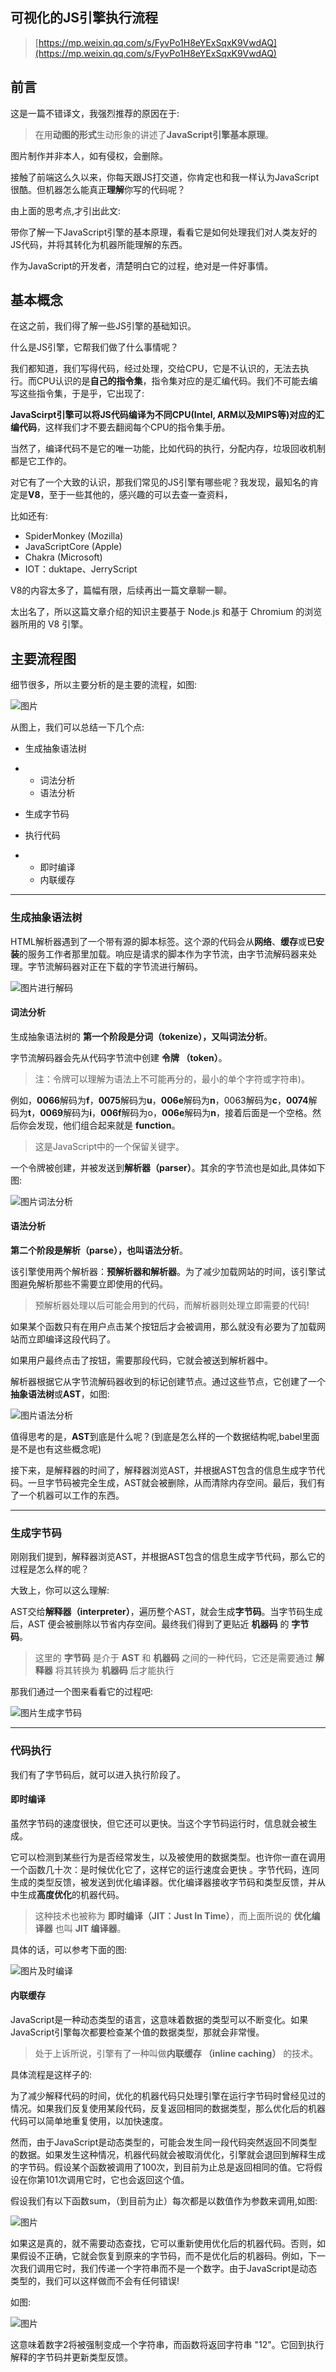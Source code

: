 ## 可视化的JS引擎执行流程

> [https://mp.weixin.qq.com/s/FyvPo1H8eYExSqxK9VwdAQ](https://mp.weixin.qq.com/s/FyvPo1H8eYExSqxK9VwdAQ)

## 前言

这是一篇不错译文，我强烈推荐的原因在于:

> 在用**动图的形式**生动形象的讲述了**JavaScript引擎基本原理**。

图片制作并非本人，如有侵权，会删除。

接触了前端这么久以来，你每天跟JS打交道，你肯定也和我一样认为JavaScript很酷。但机器怎么能真正**理解**你写的代码呢？

由上面的思考点,才引出此文:

带你了解一下JavaScript引擎的基本原理，看看它是如何处理我们对人类友好的JS代码，并将其转化为机器所能理解的东西。

作为JavaScript的开发者，清楚明白它的过程，绝对是一件好事情。

## 基本概念

在这之前，我们得了解一些JS引擎的基础知识。

什么是JS引擎，它帮我们做了什么事情呢？

我们都知道，我们写得代码，经过处理，交给CPU，它是不认识的，无法去执行。而CPU认识的是**自己的指令集**，指令集对应的是汇编代码。我们不可能去编写这些指令集，于是乎，它出现了:

**JavaScirpt引擎可以将JS代码编译为不同CPU(Intel, ARM以及MIPS等)对应的汇编代码**，这样我们才不要去翻阅每个CPU的指令集手册。

当然了，编译代码不是它的唯一功能，比如代码的执行，分配内存，垃圾回收机制都是它工作的。

对它有了一个大致的认识，那我们常见的JS引擎有哪些呢？我发现，最知名的肯定是**V8**，至于一些其他的，感兴趣的可以去查一查资料，

比如还有:

- SpiderMonkey (Mozilla)
- JavaScriptCore (Apple)
- Chakra (Microsoft)
- IOT：duktape、JerryScript

V8的内容太多了，篇幅有限，后续再出一篇文章聊一聊。

太出名了，所以这篇文章介绍的知识主要基于 Node.js 和基于 Chromium 的浏览器所用的 V8 引擎。

## 主要流程图

细节很多，所以主要分析的是主要的流程，如图:

![图片](https://mmbiz.qpic.cn/sz_mmbiz_png/Voibl9R35rqqPm7VaOo2S7fnJOicMcLLyMSjFKQ66icuEq5AnKADnxibb7aEu7JiaWKzqfZpAqRxehGlfQasVtJBrhA/640?wx_fmt=png&tp=webp&wxfrom=5&wx_lazy=1&wx_co=1)

从图上，我们可以总结一下几个点:

- 生成抽象语法树

- - 词法分析
  - 语法分析

- 生成字节码

- 执行代码

- - 即时编译
  - 内联缓存

------

### 生成抽象语法树

HTML解析器遇到了一个带有源的脚本标签。这个源的代码会从**网络**、**缓存**或**已安装**的服务工作者那里加载。响应是请求的脚本作为字节流，由字节流解码器来处理。字节流解码器对正在下载的字节流进行解码。

![图片](https://mmbiz.qpic.cn/sz_mmbiz_gif/Voibl9R35rqqPm7VaOo2S7fnJOicMcLLyMNOAKaQsAtgHxNeWuHyXSrTVcYIaPbCzqR39PTOia8P00StaybaaOMOQ/640?wx_fmt=gif&tp=webp&wxfrom=5&wx_lazy=1&wx_co=1)进行解码

#### 词法分析

生成抽象语法树的 **第一个阶段是分词（tokenize），又叫词法分析**。

字节流解码器会先从代码字节流中创建 **令牌 （token）**。

> 注：令牌可以理解为语法上不可能再分的，最小的单个字符或字符串)。

例如，**0066**解码为**f**，**0075**解码为**u**，**006e**解码为**n**，0063解码为**c**，**0074**解码为**t**，**0069**解码为**i**，**006f**解码为o，**006e**解码为**n**，接着后面是一个空格。然后你会发现，他们组合起来就是 **function**。

> 这是JavaScript中的一个保留关键字。

一个令牌被创建，并被发送到**解析器（parser）**。其余的字节流也是如此,具体如下图:

![图片](https://mmbiz.qpic.cn/sz_mmbiz_gif/Voibl9R35rqqPm7VaOo2S7fnJOicMcLLyMSCicaAueje0WmuwtwNhvM8ZA3lreU4GXj5gAiauUOZsyibT0drDARdAvg/640?wx_fmt=gif&tp=webp&wxfrom=5&wx_lazy=1&wx_co=1)词法分析

#### 语法分析

**第二个阶段是解析（parse），也叫语法分析**。

该引擎使用两个解析器：**预解析器和解析器**。为了减少加载网站的时间，该引擎试图避免解析那些不需要立即使用的代码。

> 预解析器处理以后可能会用到的代码，而解析器则处理立即需要的代码!

如果某个函数只有在用户点击某个按钮后才会被调用，那么就没有必要为了加载网站而立即编译这段代码了。

如果用户最终点击了按钮，需要那段代码，它就会被送到解析器中。

解析器根据它从字节流解码器收到的标记创建节点。通过这些节点，它创建了一个**抽象语法树**或**AST**，如图:

![图片](https://mmbiz.qpic.cn/sz_mmbiz_gif/Voibl9R35rqqPm7VaOo2S7fnJOicMcLLyMMRgnSsw9YicsU5Mia1deVicTE3SIXd869NRJ2jJ655K4bTPJptNsYBn7Q/640?wx_fmt=gif&tp=webp&wxfrom=5&wx_lazy=1&wx_co=1)语法分析

值得思考的是，**AST**到底是什么呢？(到底是怎么样的一个数据结构呢,babel里面是不是也有这些概念呢)

接下来，是解释器的时间了，解释器浏览AST，并根据AST包含的信息生成字节代码。一旦字节码被完全生成，AST就会被删除，从而清除内存空间。最后，我们有了一个机器可以工作的东西。

------

### 生成字节码

刚刚我们提到，解释器浏览AST，并根据AST包含的信息生成字节代码，那么它的过程是怎么样的呢？

大致上，你可以这么理解:

AST交给**解释器（interpreter）**，遍历整个AST，就会生成**字节码**。当字节码生成后，AST 便会被删除以节省内存空间。最终我们得到了更贴近 **机器码** 的 **字节码**。

> 这里的 **字节码** 是介于 **AST** 和 **机器码** 之间的一种代码，它还是需要通过 **解释器** 将其转换为 **机器码** 后才能执行

那我们通过一个图来看看它的过程吧:

![图片](https://mmbiz.qpic.cn/sz_mmbiz_gif/Voibl9R35rqqPm7VaOo2S7fnJOicMcLLyMFNyQV5DgDaXxkqCy1MFeKeGJw6MsXWSUlDyJvdlKpYOSGnC898762A/640?wx_fmt=gif&tp=webp&wxfrom=5&wx_lazy=1&wx_co=1)生成字节码

------

### 代码执行

我们有了字节码后，就可以进入执行阶段了。

#### 即时编译

虽然字节码的速度很快，但它还可以更快。当这个字节码运行时，信息就会被生成。

它可以检测到某些行为是否经常发生，以及被使用的数据类型。也许你一直在调用一个函数几十次：是时候优化它了，这样它的运行速度会更快 。字节代码，连同生成的类型反馈，被发送到优化编译器。优化编译器接收字节码和类型反馈，并从中生成**高度优化**的机器代码。

> 这种技术也被称为 **即时编译（JIT：Just In Time）**，而上面所说的 **优化编译器** 也叫 **JIT 编译器**。

具体的话，可以参考下面的图:

![图片](https://mmbiz.qpic.cn/sz_mmbiz_gif/Voibl9R35rqqPm7VaOo2S7fnJOicMcLLyMp2eSCQNdIsLpFETGP5x5GmYvGtWpiahF13mce1lU13NEibWytVpA0xeQ/640?wx_fmt=gif&tp=webp&wxfrom=5&wx_lazy=1&wx_co=1)及时编译

#### 内联缓存

JavaScript是一种动态类型的语言，这意味着数据的类型可以不断变化。如果JavaScript引擎每次都要检查某个值的数据类型，那就会非常慢。

> 处于上诉所说，引擎有了一种叫做**内联缓存 （inline caching）** 的技术。

具体流程是这样子的:

为了减少解释代码的时间，优化的机器代码只处理引擎在运行字节码时曾经见过的情况。如果我们反复使用某段代码，反复返回相同的数据类型，那么优化后的机器代码可以简单地重复使用，以加快速度。

然而，由于JavaScript是动态类型的，可能会发生同一段代码突然返回不同类型的数据。如果发生这种情况，机器代码就会被取消优化，引擎就会退回到解释生成的字节码。假设某个函数被调用了100次，到目前为止总是返回相同的值。它将假设在你第101次调用它时，它也会返回这个值。

假设我们有以下函数sum，（到目前为止）每次都是以数值作为参数来调用,如图:

![图片](https://mmbiz.qpic.cn/sz_mmbiz_png/Voibl9R35rqqPm7VaOo2S7fnJOicMcLLyMy3eicACt9cbcHV6bVeoNBVyqssGEYsz6BWCStOjhlcAq8kJq7icaW7VA/640?wx_fmt=png&tp=webp&wxfrom=5&wx_lazy=1&wx_co=1)

如果这是真的，就不需要动态查找，它可以重新使用优化后的机器代码。否则，如果假设不正确，它就会恢复到原来的字节码，而不是优化后的机器码。例如，下一次我们调用它时，我们传递一个字符串而不是一个数字。由于JavaScript是动态类型的，我们可以这样做而不会有任何错误!

如图:

![图片](https://mmbiz.qpic.cn/sz_mmbiz_png/Voibl9R35rqqPm7VaOo2S7fnJOicMcLLyMMJFZRRvTz4Mbticy7t1CQxwXyMXbasvCXIJtZNib2TRXvNRaONOJqV8w/640?wx_fmt=png&tp=webp&wxfrom=5&wx_lazy=1&wx_co=1)

这意味着数字2将被强制变成一个字符串，而函数将返回字符串 "12"。它回到执行解释的字节码并更新类型反馈。